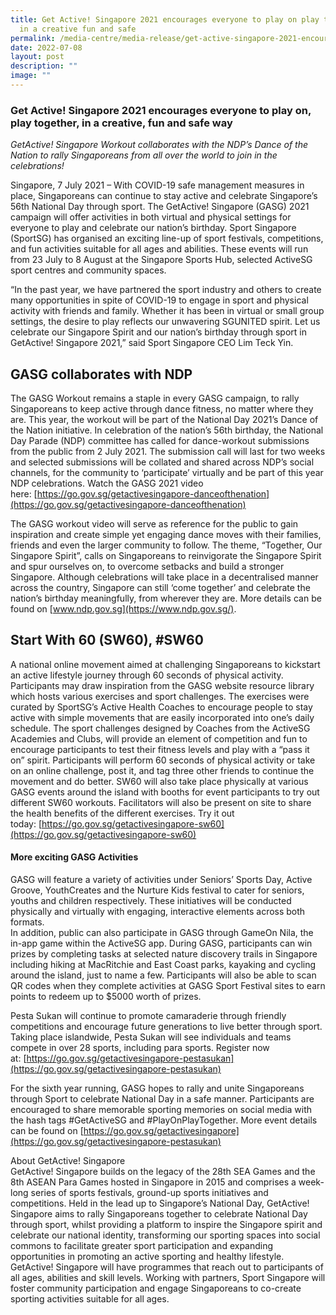 ```yaml
---
title: Get Active! Singapore 2021 encourages everyone to play on play together
  in a creative fun and safe
permalink: /media-centre/media-release/get-active-singapore-2021-encourages-everyone-to-play-on-play-together/
date: 2022-07-08
layout: post
description: ""
image: ""
---
```

### **Get Active! Singapore 2021 encourages everyone to play on, play together, in a creative, fun and safe way**

_GetActive! Singapore Workout collaborates with the NDP’s Dance of the Nation to rally Singaporeans from all over the world to join in the celebrations!_

Singapore, 7 July 2021 – With COVID-19 safe management measures in place, Singaporeans can continue to stay active and celebrate Singapore’s 56th National Day through sport. The GetActive! Singapore (GASG) 2021 campaign will offer activities in both virtual and physical settings for everyone to play and celebrate our nation’s birthday. Sport Singapore (SportSG) has organised an exciting line-up of sport festivals, competitions, and fun activities suitable for all ages and abilities. These events will run from 23 July to 8 August at the Singapore Sports Hub, selected ActiveSG sport centres and community spaces.

“In the past year, we have partnered the sport industry and others to create many opportunities in spite of COVID-19 to engage in sport and physical activity with friends and family. Whether it has been in virtual or small group settings, the desire to play reflects our unwavering SGUNITED spirit. Let us celebrate our Singapore Spirit and our nation’s birthday through sport in GetActive! Singapore 2021,” said Sport Singapore CEO Lim Teck Yin.

GASG collaborates with NDP
--------------------------

The GASG Workout remains a staple in every GASG campaign, to rally Singaporeans to keep active through dance fitness, no matter where they are. This year, the workout will be part of the National Day 2021’s Dance of the Nation initiative. In celebration of the nation’s 56th birthday, the National Day Parade (NDP) committee has called for dance-workout submissions from the public from 2 July 2021. The submission call will last for two weeks and selected submissions will be collated and shared across NDP’s social channels, for the community to ‘participate’ virtually and be part of this year NDP celebrations. Watch the GASG 2021 video here: [https://go.gov.sg/getactivesingapore-danceofthenation](https://go.gov.sg/getactivesingapore-danceofthenation)

The GASG workout video will serve as reference for the public to gain inspiration and create simple yet engaging dance moves with their families, friends and even the larger community to follow. The theme, “Together, Our Singapore Spirit”, calls on Singaporeans to reinvigorate the Singapore Spirit and spur ourselves on, to overcome setbacks and build a stronger Singapore. Although celebrations will take place in a decentralised manner across the country, Singapore can still ‘come together’ and celebrate the nation’s birthday meaningfully, from wherever they are. More details can be found on [www.ndp.gov.sg](https://www.ndp.gov.sg/).

Start With 60 (SW60), #SW60
---------------------------

A national online movement aimed at challenging Singaporeans to kickstart an active lifestyle journey through 60 seconds of physical activity. Participants may draw inspiration from the GASG website resource library which hosts various exercises and sport challenges. The exercises were curated by SportSG’s Active Health Coaches to encourage people to stay active with simple movements that are easily incorporated into one’s daily schedule. The sport challenges designed by Coaches from the ActiveSG Academies and Clubs, will provide an element of competition and fun to encourage participants to test their fitness levels and play with a “pass it on” spirit. Participants will perform 60 seconds of physical activity or take on an online challenge, post it, and tag three other friends to continue the movement and do better. SW60 will also take place physically at various GASG events around the island with booths for event participants to try out different SW60 workouts. Facilitators will also be present on site to share the health benefits of the different exercises. Try it out today: [https://go.gov.sg/getactivesingapore-sw60](https://go.gov.sg/getactivesingapore-sw60)

#### More exciting GASG Activities

GASG will feature a variety of activities under Seniors’ Sports Day, Active Groove, YouthCreates and the Nurture Kids festival to cater for seniors, youths and children respectively. These initiatives will be conducted physically and virtually with engaging, interactive elements across both formats.  
In addition, public can also participate in GASG through GameOn Nila, the in-app game within the ActiveSG app. During GASG, participants can win prizes by completing tasks at selected nature discovery trails in Singapore including hiking at MacRitchie and East Coast parks, kayaking and cycling around the island, just to name a few. Participants will also be able to scan QR codes when they complete activities at GASG Sport Festival sites to earn points to redeem up to $5000 worth of prizes.

Pesta Sukan will continue to promote camaraderie through friendly competitions and encourage future generations to live better through sport. Taking place islandwide, Pesta Sukan will see individuals and teams compete in over 28 sports, including para sports. Register now at: [https://go.gov.sg/getactivesingapore-pestasukan](https://go.gov.sg/getactivesingapore-pestasukan)

For the sixth year running, GASG hopes to rally and unite Singaporeans through Sport to celebrate National Day in a safe manner. Participants are encouraged to share memorable sporting memories on social media with the hash tags #GetActiveSG and #PlayOnPlayTogether. More event details can be found on [https://go.gov.sg/getactivesingapore](https://go.gov.sg/getactivesingapore-pestasukan)

About GetActive! Singapore  
GetActive! Singapore builds on the legacy of the 28th SEA Games and the 8th ASEAN Para Games hosted in Singapore in 2015 and comprises a week-long series of sports festivals, ground-up sports initiatives and competitions. Held in the lead up to Singapore’s National Day, GetActive! Singapore aims to rally Singaporeans together to celebrate National Day through sport, whilst providing a platform to inspire the Singapore spirit and celebrate our national identity, transforming our sporting spaces into social commons to facilitate greater sport participation and expanding opportunities in promoting an active sporting and healthy lifestyle. GetActive! Singapore will have programmes that reach out to participants of all ages, abilities and skill levels. Working with partners, Sport Singapore will foster community participation and engage Singaporeans to co-create sporting activities suitable for all ages.